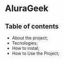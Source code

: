 # AluraGeek
<hl>

## Table of contents
- About the project;
- Tecnologies;
- How to instal;
- How to Use the Project;
